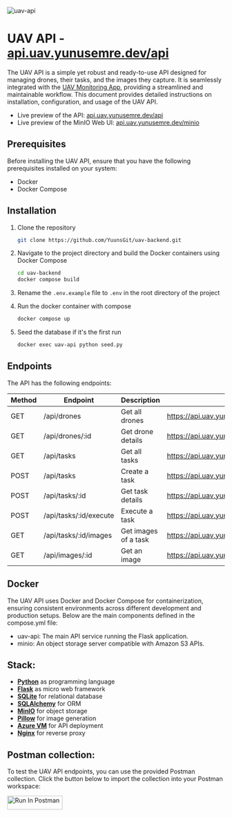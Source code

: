 ![uav-api](https://github.com/YuunsGit/uav-backend/assets/42357900/ef82d82e-3be0-442b-adc6-37445708f3eb)

# UAV API - [api.uav.yunusemre.dev/api](https://api.uav.yunusemre.dev/api/)
The UAV API is a simple yet robust and ready-to-use API designed for managing drones, their tasks, and the images they capture. It is seamlessly integrated with the [UAV Monitoring App](https://github.com/YuunsGit/uav-frontend), providing a streamlined and maintainable workflow. This document provides detailed instructions on installation, configuration, and usage of the UAV API.

- Live preview of the API: [api.uav.yunusemre.dev/api](https://api.uav.yunusemre.dev/api)
- Live preview of the MinIO Web UI: [api.uav.yunusemre.dev/minio](https://api.uav.yunusemre.dev/minio) 

## Prerequisites
Before installing the UAV API, ensure that you have the following prerequisites installed on your system:

- Docker
- Docker Compose

## Installation

1. Clone the repository
   
   ```sh
   git clone https://github.com/YuunsGit/uav-backend.git
   ```

2. Navigate to the project directory and build the Docker containers using Docker Compose
   
   ```sh
   cd uav-backend
   docker compose build
   ```

3. Rename the `.env.example` file to `.env` in the root directory of the project

4. Run the docker container with compose
   
   ```sh
   docker compose up
   ```

5. Seed the database if it's the first run

   ```sh
   docker exec uav-api python seed.py
   ```

## Endpoints
The API has the following endpoints:

| Method | Endpoint                | Description             | URL                                                                 |
|--------|-------------------------|-------------------------|---------------------------------------------------------------------|
| GET    | /api/drones             | Get all drones          | https://api.uav.yunusemre.dev/api/drones                            |
| GET    | /api/drones/:id         | Get drone details       | https://api.uav.yunusemre.dev/api/drones/2                          |
| GET    | /api/tasks              | Get all tasks           | https://api.uav.yunusemre.dev/api/tasks                             |
| POST   | /api/tasks              | Create a task           | https://api.uav.yunusemre.dev/api/tasks                             |
| POST   | /api/tasks/:id          | Get task details        | https://api.uav.yunusemre.dev/api/tasks/2                           |
| POST   | /api/tasks/:id/execute  | Execute a task          | https://api.uav.yunusemre.dev/api/tasks/2/execute                   |
| GET    | /api/tasks/:id/images   | Get images of a task    | https://api.uav.yunusemre.dev/api/tasks/2/images                    |
| GET    | /api/images/:id         | Get an image            | https://api.uav.yunusemre.dev/api/images/1429847415                 |

## Docker
The UAV API uses Docker and Docker Compose for containerization, ensuring consistent environments across different development and production setups. Below are the main components defined in the compose.yml file:

- uav-api: The main API service running the Flask application.
- minio: An object storage server compatible with Amazon S3 APIs.

## Stack:

- **<ins>Python</ins>** as programming language
- **<ins>Flask</ins>** as micro web framework
- **<ins>SQLite</ins>** for relational database
- **<ins>SQLAlchemy</ins>** for ORM
- **<ins>MinIO</ins>** for object storage
- **<ins>Pillow</ins>** for image generation
- **<ins>Azure VM</ins>** for API deployment
- **<ins>Nginx</ins>** for reverse proxy

## Postman collection:
To test the UAV API endpoints, you can use the provided Postman collection. Click the button below to import the collection into your Postman workspace:

[<img src="https://run.pstmn.io/button.svg" alt="Run In Postman" style="width: 128px; height: 32px;">](https://app.getpostman.com/run-collection/19399613-7619162a-c6e5-4d94-b7a3-711ac350a92f?action=collection%2Ffork&source=rip_markdown&collection-url=entityId%3D19399613-7619162a-c6e5-4d94-b7a3-711ac350a92f%26entityType%3Dcollection%26workspaceId%3Dbdd9bb4d-c525-4497-98bc-762f0704a207#?env%5BUAV%20Monitoring%5D=W3sia2V5IjoiYXBpX3VybCIsInZhbHVlIjoiaHR0cDovLzEyNy4wLjAuMTo1MDAwL2FwaSIsImVuYWJsZWQiOnRydWUsInR5cGUiOiJkZWZhdWx0In0seyJrZXkiOiJ0YXNrX2lkIiwidmFsdWUiOiIxIiwiZW5hYmxlZCI6dHJ1ZSwidHlwZSI6ImRlZmF1bHQifSx7ImtleSI6ImRyb25lX2lkIiwidmFsdWUiOiIxIiwiZW5hYmxlZCI6dHJ1ZSwidHlwZSI6ImRlZmF1bHQifSx7ImtleSI6ImltYWdlX2lkIiwidmFsdWUiOiIxIiwiZW5hYmxlZCI6dHJ1ZSwidHlwZSI6ImRlZmF1bHQifV0=)

